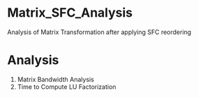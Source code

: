 # Matrix_SFC_Analysis
Analysis of Matrix Transformation after applying SFC reordering

# Analysis 

1. Matrix Bandwidth Analysis 
2. Time to Compute LU Factorization

